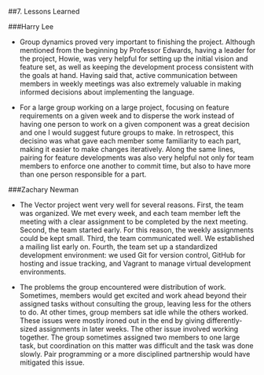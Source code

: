 ##7. Lessons Learned

###Harry Lee
* Group dynamics proved very important to finishing the project. Although mentioned from the beginning by Professor Edwards, having a leader for the project, Howie, was very helpful for setting up the initial vision and feature set, as well as keeping the development process consistent with the goals at hand. Having said that, active communication between members in weekly meetings was also extremely valuable in making informed decisions about implementing the language.

* For a large group working on a large project, focusing on feature requirements on a given week and to disperse the work instead of having one person to work on a given component was a great decision and one I would suggest future groups to make. In retrospect, this decisino was what gave each member some familiarity to each part, making it easier to make changes iteratively. Along the same lines, pairing for feature developments was also very helpful not only for team members to enforce one another to commit time, but also to have more than one person responsible for a part.

###Zachary Newman

* The Vector project went very well for several reasons. First, the team was organized. We met every week, and each team member left the meeting with a clear assignment to be completed by the next meeting. Second, the team started early.  For this reason, the weekly assignments could be kept small. Third, the team communicated well. We established a mailing list early on. Fourth, the team set up a standardized development environment: we used Git for version control, GitHub for hosting and issue tracking, and Vagrant to manage virtual development environments.

* The problems the group encountered were distribution of work. Sometimes, members would get excited and work ahead beyond their assigned tasks without consulting the group, leaving less for the others to do. At other times, group members sat idle while the others worked. These issues were mostly ironed out in the end by giving differently-sized assignments in later weeks. The other issue involved working together. The group sometimes assigned two members to one large task, but coordination on this matter was difficult and the task was done slowly. Pair programming or a more disciplined partnership would have mitigated this issue.